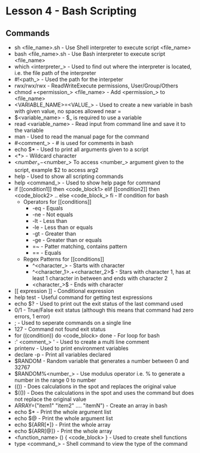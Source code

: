 # Lesson 4 - Bash Scripting

## Commands
- sh <file_name>.sh - Use Shell interpreter to execute script <file_name>
- bash <file_name>.sh - Use Bash interpreter to execute script <file_name>
- which <interpreter_> - Used to find out where the interpreter is located, i.e. the file path of the interpreter
- #!<path_> - Used the path for the interpeter
- rwx/rwx/rwx - ReadWriteExecute permissions, User/Group/Others
- chmod +<permission_> <file_name> - Add <permission_> to <file_name>
- <VARIABLE_NAME>=<VALUE_> - Used to create a new variable in bash with given value, no spaces allowed near =
- $<variable_name> - $_ is required to use a variable
- read <variable_name> - Read input from command line and save it to the variable
- man <command> - Used to read the manual page for the command
- #<comment_> - # is used for comments in bash
- echo $* - Used to print all arguments given to a script
- <*> - Wildcard character
- <$number_> - <$number_> To access <number_> argument given to the script, example $2 to access arg2
- help - Used to show all scripting commands
- help <command_> - Used to show help page for command
- if [[condition1]] then <code_block1> elif [[condition2]] then <code_block2> .. else <code_block_> fi - If condition for bash
  - Operators for [[conditions]]
    - -eq - Equals
    - -ne - Not equals
    - -lt - Less than
    - -le - Less than or equals
    - -gt - Greater than
    - -ge - Greater than or equals
    - =~ - Patter matching, contains pattern
    - == - Equals
  - Regex Patterns for [[conditions]]
    - ^<character_> - Starts with character
    - ^<character_1>.+<character_2>$ - Stars with character 1, has at least 1 character in between and ends with character 2
    - \<character_>$ - Ends with character
- [[ expression ]] - Conditional expression
- help test - Useful command for getting test expressions
- echo $? - Used to print out the exit status of the last command used
- 0/1 - True/False exit status (although this means that command had zero errors, 1 error)
- ; - Used to seperate commands on a single line
- 127 - Command not found exit status
- for ((condition)) do <code_block> done - For loop for bash
- :' <comment_> ' - Used to create a multi line comment
- printenv - Used to print environment variables
- declare -p - Print all variables declared
- $RANDOM - Random variable that generates a number between 0 and 32767
- $RANDOM%<number_> - Use modulus operator i.e. % to generate a number in the range 0 to number
- (()) - Does calculations in the spot and replaces the original value
- $(()) - Does the calculations in the spot and uses the command but does not replace the original value
- ARRAY=("item1" "item2" .... "itemN") - Create an array in bash
- echo $* - Print the whole argument list
- echo $@ - Print the whole argument list
- echo ${ARR[*]} - Print the whole array
- echo ${ARR[@]} - Print the whole array
- <function_name> () { <code_block> } - Used to create shell functions
- type <command_> - Shell command to view the type of the command